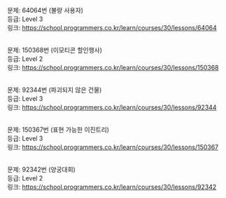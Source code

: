 문제: 64064번 (불량 사용자) <br/>
등급: Level 3 <br/>
링크: https://school.programmers.co.kr/learn/courses/30/lessons/64064 <br/>
 <br/>

문제: 150368번 (이모티콘 할인행사) <br/>
등급: Level 2 <br/>
링크: https://school.programmers.co.kr/learn/courses/30/lessons/150368 <br/>
 <br/>

문제: 92344번 (파괴되지 않은 건물) <br/>
등급: Level 3 <br/>
링크: https://school.programmers.co.kr/learn/courses/30/lessons/92344 <br/>
 <br/>

문제: 150367번 (표현 가능한 이진트리) <br/>
등급: Level 3 <br/>
링크: https://school.programmers.co.kr/learn/courses/30/lessons/150367 <br/>
 <br/>

문제: 92342번 (양궁대회) <br/>
등급: Level 2 <br/>
링크: https://school.programmers.co.kr/learn/courses/30/lessons/92342 <br/>
 <br/>
